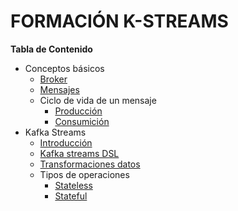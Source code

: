 # FORMACIÓN K-STREAMS

**Tabla de Contenido**

* Conceptos básicos
    * [Broker](broker_basics.md)
    * [Mensajes](messages_basics.md)
    * Ciclo de vida de un mensaje
        * [Producción](lifecycle_production.md)
        * [Consumición](lifecycle_consumption.md)
* Kafka Streams
    * [Introducción](kstreams_intro.md)
    * [Kafka streams DSL](kstreams_dsl.md)
    * [Transformaciones datos](kstreams_transformations.md)
    * Tipos de operaciones
        * [Stateless](kstreams_stateless_op.md)
        * [Stateful](kstreams_stateful_op.md)
